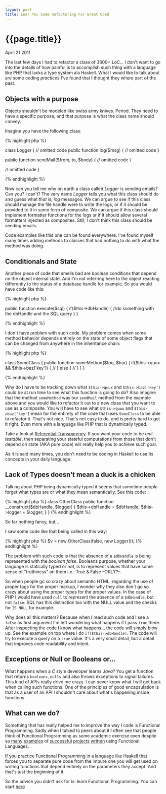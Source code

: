 ```yaml
---
layout: post
title: Lear You Some Refactoring For Great Good
---
```


# {{page.title}} #

<span class="meta">April 21 2011</span>

The last few days I had to refactor a class of 3600+ LoC… I don't want to go into the details of how painful is to accomplish such thing with a language like PHP that lacks a type system ala Haskell. What I would like to talk about are some coding *practices* I've found that I thought they where part of the past.

## Objects with a purpose ##

Objects shouldn't be modeled like swiss army knives. Period. They need to have a specific purpose, and that purpose is what the class name should convey.

Imagine you have the following class:

{% highlight php %}

class Logger {
  // omitted code
  public function log($msg) {
    // omitted code
  }

  public function sendMail($from, to, $body) {
    // omitted code
  }

  // omitted code
}

{% endhighlight %}

Now can you tell me why on earth a class called *Logger* is sending emails? Can you? I can't? The very name *Logger* tells you what this class should do and guess what _that_ is, *log* messages. We can argue to see if this class should manage the file handle were to write the logs, or if it should be provided to it in some form of composite. We can argue if this class should implement formatter functions for the logs or if it should allow several formatters injected as composites. Still, I don't think this class should be sending emails.

Code examples like this one can be found everywhere. I've found myself many times adding methods to classes that had nothing to do with what the method was doing.

## Conditionals and State ##

Another piece of code that smells bad are boolean conditions that depend on the object internal state. And I'm not referring here to the object reacting differently to the status of a database handle for example. So you would have code like this:

{% highlight php %}

public function execute($sql) {
  if($this->dbHandle) {
    //do something with the dbHandle and the SQL query
  }
}

{% endhighlight %}

I don't have problem with such code. My problem comes when some method behavior depends entirely on the state of some object flags that can be changed from anywhere in the inheritance chain:

{% highlight php %}

class SomeClass {
  public function someMethod($foo, $bar) {
    if($this->quux && $this->baz['key']) {
      //
    } else {
      //
    }
  }
}

{% endhighlight %}

Why do I have to be tracking down what `$this->quux` and `$this->baz['key']` could be at run time to see what this function is going to do? Also imagine that the method `someMethod` was our `sendMail` method from the example above and you would like to refactor it out to a new class that you want to use as a composite. You will have to see what `$this->quux` and `$this->baz['key']` mean for the entirety of the code that uses `SomeClass` to be able to refactor it. That's not nice. That's not easy to do, and is pretty hard to get it right. Even more with a language like PHP that is dynamically typed.

Take a look at [Referential Transparency](http://en.wikipedia.org/wiki/Referential_transparency_\(computer_science\)). If you want your code to be *unit-testable*, then separating your stateful computations from those that don't depend on state (AKA pure code) will really help you to achieve such goal.

As it is said many times, you don't need to be coding in Haskell to use its concepts in your daily language.

## Lack of Types doesn't mean a duck is a chicken ##

Talking about PHP being dynamically typed it seems that sometime people forget what types are or what they mean semantically. See this code:

{% highlight php %}
class OtherClass
  public function __construct($dbHandle, $logger) {
    $this->dbHandle = $dbHandle;
    $this->logger = $logger;
  }
}
{% endhighlight %}

So far nothing fancy, but…

I saw some code like that being called in this way:

{% highlight php %}
$v = new OtherClass(false, new Logger());
{% endhighlight %}

The problem with such code is that the absence of a `$dbHandle` is being represented with the _boolean_ *false*. Booleans purpose, whether your language is statically typed or not, is to represent values that have some sense of "truthiness" on them i.e.: True & False –ORLY?–.

So when people go so crazy about semantic HTML, regarding the use of proper tags for the proper markup, I wonder why they also don't go so crazy about using the proper types for the proper values. In the case of PHP I would have used `null` to represent the absence of a `$dbHandle`, but not `false`. SQL has this distinction too with the NULL value and the checks for `IS NULL` for example.

Why does all this matters? Because when I read such code and I see a `false` as first argument I'm left wondering what happens if I pass `true` there. After inspecting the code I know what happens… the code will simply blow up. See the example on top where I do `if($this->dbHandle)`. The code will try to execute a query on a `true` value. It's a very small detail, but a detail that improves code readability and intent.

## Exceptions or Null or Booleans or… ##

What happens when a *C* style developer learns *Java*? You get a function that returns `booleans`, `nulls` and also throws exceptions to signal failures. This kind of APIs really drive me crazy. I can never know what I will get back when calling such functions. One of the principles of good encapsulation is that as a user of an API I shouldn't care about what's happening inside functions.

## What can we do? ##

Something that has really helped me to improve the way I code is Functional Programming. Sadly when I talked to peers about it I often see that people think of Functional Programming as some academic exercise even despite so [many](http://www.haskell.org/haskellwiki/Haskell_in_industry) [examples](http://www.ejabberd.im/) of [successful](http://www.franz.com/success/customer_apps/animation_graphics/nichimen.lhtml) [projects](http://rabbitmq.com/) [written](http://www.basho.com/products_riak_overview.php) using Functional Languages.

If you practice Functional Programming in a language like Haskell that forces you to separate pure code from the impure one you will get used on writing functions that depend entirely on the parameters they accept. And that's just the beginning of it.

So the advice you didn't ask for is: learn Functional Programming. You can start [here](http://learnyouahaskell.com/)